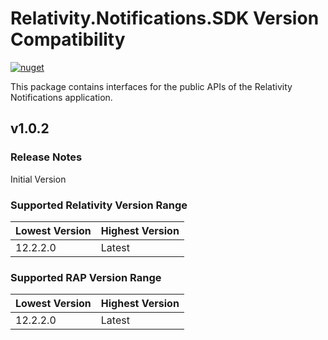# Relativity.Notifications.SDK Version Compatibility

[![nuget](https://img.shields.io/nuget/v/Relativity.Notifications.SDK.svg)](https://www.nuget.org/packages/Relativity.Notifications.SDK)

This package contains interfaces for the public APIs of the Relativity Notifications application.

## v1.0.2

### Release Notes

Initial Version

### Supported Relativity Version Range

Lowest Version | Highest Version
--- | ---
12.2.2.0 | Latest

### Supported RAP Version Range

Lowest Version | Highest Version
--- | ---
12.2.2.0 | Latest